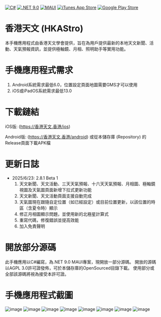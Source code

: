[![C#](https://custom-icon-badges.demolab.com/badge/C%23-%23239120.svg?logo=cshrp&style=flat)](#) [![.NET 9.0](https://img.shields.io/badge/.NET%209.0-blue?style=flat&logo=dotnet)](#) [![MAUI](https://img.shields.io/badge/MAUI-purple?style=flat&logo=dotnet)](#) [![iTunes App Store](https://img.shields.io/itunes/v/526273487?style=flat&color=silver)](https://hkastro.hk/ios) [![Google Play Store](https://img.shields.io/endpoint?url=https%3A%2F%2Fplay.cuzi.workers.dev%2Fplay%3Fi%3Dcom.hkas.AstroApp%26gl%3DHK%26hl%3Den%26l%3DGoogle%2520Play%2520Store%26m%3D%24version)](https://hkastro.hk/android)

# 香港天文 (HKAStro)
本手機應用程式由香港天文學會提供，旨在為用戶提供最新的本地天文新聞、活動、天氣預報資訊，並提供極軸鏡、月相、照明助手等實用功能。

# 手機應用程式需求
1. Android系統需求最低6.0，位置設定頁面地圖需要GMS才可以使用
2. iOS或iPadOS系統需求最低13.0

# 下載鏈結
iOS版: (https://香港天文.香港/ios)

Android版: (https://香港天文.香港/android) 或從本儲存庫 (Repository) 的Release頁面下載APK檔

# 更新日誌
- 2025/6/23: 2.8.1 Beta 1
  1. 天文新聞、天文活動、三天天氣預報、十六天天氣預報、月相圖、極軸鏡視圖及天氣圖頁面新增下拉式更新功能
  2. 天文新聞、天文活動頁面支援自動完成
  3. 天氣圖現在跟隨自定位置（如已經設定）或目前位置更新，以該位置的時區（含夏令時）顯示
  4. 修正月相圖顯示問題，並使用新的北極星計算式
  5. 重寫代碼，修復錯誤並提高效能
  6. 加入免責聲明

# 開放部分源碼
此手機應用以C#編寫，為.NET 9.0 MAUI專案，現開放一部分源碼。
開放的源碼以AGPL 3.0許可證發佈，可於本儲存庫的OpenSourced目錄下載。
使用部分或全部該源碼將視為接受本許可證。

# 手機應用程式截圖 
![image](screenshots/iOS/IMG_4191.PNG) ![image](screenshots/iOS/IMG_4171.PNG) 
![image](screenshots/iOS/IMG_4172.PNG) ![image](screenshots/iOS/IMG_4174.PNG) 
![image](screenshots/iOS/IMG_4177.PNG) ![image](screenshots/iOS/IMG_4178.PNG) 
![image](screenshots/iOS/IMG_4181.PNG) ![image](screenshots/iOS/IMG_4197.PNG)
